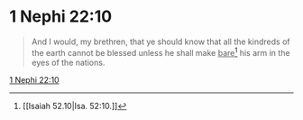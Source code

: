 # 1 Nephi 22:10

> And I would, my brethren, that ye should know that all the kindreds of the earth cannot be blessed unless he shall make <u>bare</u>[^a] his arm in the eyes of the nations.

[1 Nephi 22:10](https://www.churchofjesuschrist.org/study/scriptures/bofm/1-ne/22?lang=eng&id=p10#p10)


[^a]: [[Isaiah 52.10|Isa. 52:10.]]
